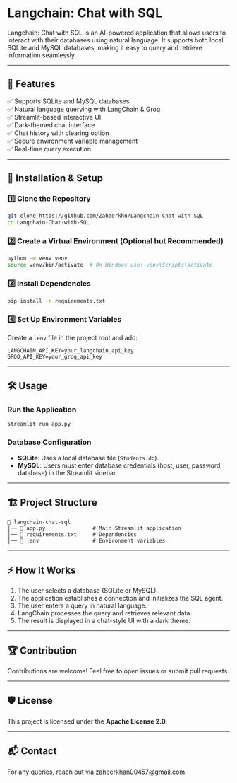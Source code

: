 # Langchain: Chat with SQL

Langchain: Chat with SQL is an AI-powered application that allows users to interact with their databases using natural language. It supports both local SQLite and MySQL databases, making it easy to query and retrieve information seamlessly.

---

## 📌 Features

✅ Supports SQLite and MySQL databases  
✅ Natural language querying with LangChain & Groq  
✅ Streamlit-based interactive UI  
✅ Dark-themed chat interface  
✅ Chat history with clearing option  
✅ Secure environment variable management  
✅ Real-time query execution  

---

## 🚀 Installation & Setup

### 1️⃣ Clone the Repository
```bash
git clone https://github.com/Zaheerkhn/Langchain-Chat-with-SQL
cd Langchain-Chat-with-SQL
```

### 2️⃣ Create a Virtual Environment (Optional but Recommended)
```bash
python -m venv venv
source venv/bin/activate  # On Windows use: venv\Scripts\activate
```

### 3️⃣ Install Dependencies
```bash
pip install -r requirements.txt
```

### 4️⃣ Set Up Environment Variables
Create a `.env` file in the project root and add:
```env
LANGCHAIN_API_KEY=your_langchain_api_key
GROQ_API_KEY=your_groq_api_key
```

---

## 🛠 Usage

### Run the Application
```bash
streamlit run app.py
```

### Database Configuration
- **SQLite**: Uses a local database file (`Students.db`).
- **MySQL**: Users must enter database credentials (host, user, password, database) in the Streamlit sidebar.

---

## 🏗️ Project Structure
```
📂 langchain-chat-sql
│── 📄 app.py               # Main Streamlit application
│── 📄 requirements.txt     # Dependencies
│── 📄 .env                 # Environment variables

```

---

## ⚡ How It Works
1. The user selects a database (SQLite or MySQL).
2. The application establishes a connection and initializes the SQL agent.
3. The user enters a query in natural language.
4. LangChain processes the query and retrieves relevant data.
5. The result is displayed in a chat-style UI with a dark theme.

---

## 🏆 Contribution
Contributions are welcome! Feel free to open issues or submit pull requests.

---

## 🛡️ License
This project is licensed under the **Apache License 2.0**.

---

## 📬 Contact
For any queries, reach out via zaheerkhan00457@gmail.com.

